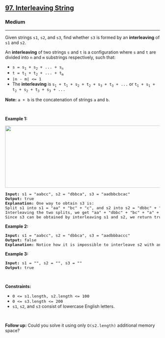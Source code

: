 <h2><a href="https://leetcode.com/problems/interleaving-string/">97. Interleaving String</a></h2><h3>Medium</h3><hr><div speechify-initial-font-size="14px" style="font-size: 14px;"><p speechify-initial-font-size="14px" style="font-size: 14px;">Given strings <code speechify-initial-font-size="13px" style="font-size: 13px;">s1</code>, <code speechify-initial-font-size="13px" style="font-size: 13px;">s2</code>, and <code speechify-initial-font-size="13px" style="font-size: 13px;">s3</code>, find whether <code speechify-initial-font-size="13px" style="font-size: 13px;">s3</code> is formed by an <strong speechify-initial-font-size="14px" style="font-size: 14px;">interleaving</strong> of <code speechify-initial-font-size="13px" style="font-size: 13px;">s1</code> and <code speechify-initial-font-size="13px" style="font-size: 13px;">s2</code>.</p>

<p speechify-initial-font-size="14px" style="font-size: 14px;">An <strong speechify-initial-font-size="14px" style="font-size: 14px;">interleaving</strong> of two strings <code speechify-initial-font-size="13px" style="font-size: 13px;">s</code> and <code speechify-initial-font-size="13px" style="font-size: 13px;">t</code> is a configuration where <code speechify-initial-font-size="13px" style="font-size: 13px;">s</code> and <code speechify-initial-font-size="13px" style="font-size: 13px;">t</code> are divided into <code speechify-initial-font-size="13px" style="font-size: 13px;">n</code> and <code speechify-initial-font-size="13px" style="font-size: 13px;">m</code> <span data-keyword="substring-nonempty" speechify-initial-font-size="14px" style="font-size: 14px;">substrings</span> respectively, such that:</p>

<ul speechify-initial-font-size="14px" style="font-size: 14px;">
	<li speechify-initial-font-size="14px" style="font-size: 14px;"><code speechify-initial-font-size="13px" style="font-size: 13px;">s = s<sub speechify-initial-font-size="9.75px" style="font-size: 9.75px;">1</sub> + s<sub speechify-initial-font-size="9.75px" style="font-size: 9.75px;">2</sub> + ... + s<sub speechify-initial-font-size="9.75px" style="font-size: 9.75px;">n</sub></code></li>
	<li speechify-initial-font-size="14px" style="font-size: 14px;"><code speechify-initial-font-size="13px" style="font-size: 13px;">t = t<sub speechify-initial-font-size="9.75px" style="font-size: 9.75px;">1</sub> + t<sub speechify-initial-font-size="9.75px" style="font-size: 9.75px;">2</sub> + ... + t<sub speechify-initial-font-size="9.75px" style="font-size: 9.75px;">m</sub></code></li>
	<li speechify-initial-font-size="14px" style="font-size: 14px;"><code speechify-initial-font-size="13px" style="font-size: 13px;">|n - m| &lt;= 1</code></li>
	<li speechify-initial-font-size="14px" style="font-size: 14px;">The <strong speechify-initial-font-size="14px" style="font-size: 14px;">interleaving</strong> is <code speechify-initial-font-size="13px" style="font-size: 13px;">s<sub speechify-initial-font-size="9.75px" style="font-size: 9.75px;">1</sub> + t<sub speechify-initial-font-size="9.75px" style="font-size: 9.75px;">1</sub> + s<sub speechify-initial-font-size="9.75px" style="font-size: 9.75px;">2</sub> + t<sub speechify-initial-font-size="9.75px" style="font-size: 9.75px;">2</sub> + s<sub speechify-initial-font-size="9.75px" style="font-size: 9.75px;">3</sub> + t<sub speechify-initial-font-size="9.75px" style="font-size: 9.75px;">3</sub> + ...</code> or <code speechify-initial-font-size="13px" style="font-size: 13px;">t<sub speechify-initial-font-size="9.75px" style="font-size: 9.75px;">1</sub> + s<sub speechify-initial-font-size="9.75px" style="font-size: 9.75px;">1</sub> + t<sub speechify-initial-font-size="9.75px" style="font-size: 9.75px;">2</sub> + s<sub speechify-initial-font-size="9.75px" style="font-size: 9.75px;">2</sub> + t<sub speechify-initial-font-size="9.75px" style="font-size: 9.75px;">3</sub> + s<sub speechify-initial-font-size="9.75px" style="font-size: 9.75px;">3</sub> + ...</code></li>
</ul>

<p speechify-initial-font-size="14px" style="font-size: 14px;"><strong speechify-initial-font-size="14px" style="font-size: 14px;">Note:</strong> <code speechify-initial-font-size="13px" style="font-size: 13px;">a + b</code> is the concatenation of strings <code speechify-initial-font-size="13px" style="font-size: 13px;">a</code> and <code speechify-initial-font-size="13px" style="font-size: 13px;">b</code>.</p>

<p speechify-initial-font-size="14px" style="font-size: 14px;">&nbsp;</p>
<p speechify-initial-font-size="14px" style="font-size: 14px;"><strong class="example" speechify-initial-font-size="14px" style="font-size: 14px;">Example 1:</strong></p>
<img alt="" src="https://assets.leetcode.com/uploads/2020/09/02/interleave.jpg" style="width: 561px; height: 203px; font-size: 14px;" speechify-initial-font-size="14px">
<pre speechify-initial-font-size="13px" style="font-size: 13px;"><strong speechify-initial-font-size="13px" style="font-size: 13px;">Input:</strong> s1 = "aabcc", s2 = "dbbca", s3 = "aadbbcbcac"
<strong speechify-initial-font-size="13px" style="font-size: 13px;">Output:</strong> true
<strong speechify-initial-font-size="13px" style="font-size: 13px;">Explanation:</strong> One way to obtain s3 is:
Split s1 into s1 = "aa" + "bc" + "c", and s2 into s2 = "dbbc" + "a".
Interleaving the two splits, we get "aa" + "dbbc" + "bc" + "a" + "c" = "aadbbcbcac".
Since s3 can be obtained by interleaving s1 and s2, we return true.
</pre>

<p speechify-initial-font-size="14px" style="font-size: 14px;"><strong class="example" speechify-initial-font-size="14px" style="font-size: 14px;">Example 2:</strong></p>

<pre speechify-initial-font-size="13px" style="font-size: 13px;"><strong speechify-initial-font-size="13px" style="font-size: 13px;">Input:</strong> s1 = "aabcc", s2 = "dbbca", s3 = "aadbbbaccc"
<strong speechify-initial-font-size="13px" style="font-size: 13px;">Output:</strong> false
<strong speechify-initial-font-size="13px" style="font-size: 13px;">Explanation:</strong> Notice how it is impossible to interleave s2 with any other string to obtain s3.
</pre>

<p speechify-initial-font-size="14px" style="font-size: 14px;"><strong class="example" speechify-initial-font-size="14px" style="font-size: 14px;">Example 3:</strong></p>

<pre speechify-initial-font-size="13px" style="font-size: 13px;"><strong speechify-initial-font-size="13px" style="font-size: 13px;">Input:</strong> s1 = "", s2 = "", s3 = ""
<strong speechify-initial-font-size="13px" style="font-size: 13px;">Output:</strong> true
</pre>

<p speechify-initial-font-size="14px" style="font-size: 14px;">&nbsp;</p>
<p speechify-initial-font-size="14px" style="font-size: 14px;"><strong speechify-initial-font-size="14px" style="font-size: 14px;">Constraints:</strong></p>

<ul speechify-initial-font-size="14px" style="font-size: 14px;">
	<li speechify-initial-font-size="14px" style="font-size: 14px;"><code speechify-initial-font-size="13px" style="font-size: 13px;">0 &lt;= s1.length, s2.length &lt;= 100</code></li>
	<li speechify-initial-font-size="14px" style="font-size: 14px;"><code speechify-initial-font-size="13px" style="font-size: 13px;">0 &lt;= s3.length &lt;= 200</code></li>
	<li speechify-initial-font-size="14px" style="font-size: 14px;"><code speechify-initial-font-size="13px" style="font-size: 13px;">s1</code>, <code speechify-initial-font-size="13px" style="font-size: 13px;">s2</code>, and <code speechify-initial-font-size="13px" style="font-size: 13px;">s3</code> consist of lowercase English letters.</li>
</ul>

<p speechify-initial-font-size="14px" style="font-size: 14px;">&nbsp;</p>
<p speechify-initial-font-size="14px" style="font-size: 14px;"><strong speechify-initial-font-size="14px" style="font-size: 14px;">Follow up:</strong> Could you solve it using only <code speechify-initial-font-size="13px" style="font-size: 13px;">O(s2.length)</code> additional memory space?</p>
</div>